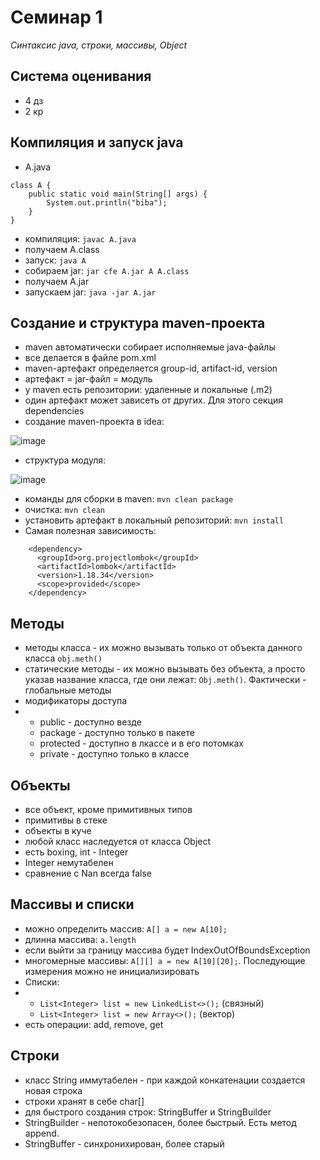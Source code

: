 # Семинар 1

*Синтаксис java, строки, массивы, Object*

## Система оценивания

* 4 дз
* 2 кр

## Компиляция и запуск java

* A.java
```
class A {
	public static void main(String[] args) {
		System.out.println("biba");
	}
}
```
* компиляция: ```javac A.java```
* получаем A.class
* запуск: ```java A```
* собираем jar: ```jar cfe A.jar A A.class```
* получаем A.jar
* запускаем jar: ```java -jar A.jar```

## Создание и структура maven-проекта

* maven автоматически собирает исполняемые java-файлы
* все делается в файле pom.xml
* maven-артефакт определяется group-id, artifact-id, version
* артефакт = jar-файл = модуль
* у maven есть репозитории: удаленные и локальные (.m2)
* один артефакт может зависеть от других. Для этого секция dependencies
* создание maven-проекта в idea:

![image](https://github.com/user-attachments/assets/5e721a70-4719-4a20-9813-70beda78bc8a)

* структура модуля:

![image](https://github.com/user-attachments/assets/08e31a2b-921e-4473-907e-2b117ccdb5f3)

* команды для сборки в maven: ```mvn clean package```
* очистка: ```mvn clean```
* установить артефакт в локальный репозиторий: ```mvn install```
* Самая полезная зависимость:

```
    <dependency>
      <groupId>org.projectlombok</groupId>
      <artifactId>lombok</artifactId>
      <version>1.18.34</version>
      <scope>provided</scope>
    </dependency>
```

## Методы

* методы класса - их можно вызывать только от объекта данного класса ```obj.meth()```
* статические методы - их можно вызывать без объекта, а просто указав название класса, где они лежат: ```Obj.meth()```. Фактически - глобальные методы
* модификаторы доступа
* * public - доступно везде
  * package - доступно только в пакете
  * protected - доступно в лкассе и в его потомках
  * private - доступно только в классе
 
## Объекты

* все объект, кроме примитивных типов
* примитивы в стеке
* объекты в куче
* любой класс наследуется от класса Object
* есть boxing, int - Integer
* Integer немутабелен
* сравнение с Nan всегда false

## Массивы и списки

* можно определить массив: ```A[] a = new A[10];```
* длинна массива: ```a.length```
* если выйти за границу массива будет IndexOutOfBoundsException
* многомерные массивы: ```A[][] a = new A[10][20];```. Последующие измерения можно не инициализировать
* Списки:
* * ```List<Integer> list = new LinkedList<>();``` (связный)
  * ```List<Integer> list = new Array<>();``` (вектор)
* есть операции: add, remove, get
 
## Строки

* класс String иммутабелен - при каждой конкатенации создается новая строка
* строки хранят в себе char[]
* для быстрого создания строк: StringBuffer и StringBuilder
* StringBuilder - непотокобезопасен, более быстрый. Есть метод append.
* StringBuffer - синхронихирован, более старый
